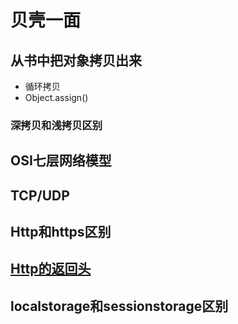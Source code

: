 # 贝壳一面  
## 从书中把对象拷贝出来  
- 循环拷贝  
- Object.assign()  
### 深拷贝和浅拷贝区别   
## OSI七层网络模型  
## TCP/UDP  
## Http和https区别  
## [Http的返回头](https://www.runoob.com/http/http-header-fields.html)    
## localstorage和sessionstorage区别    
